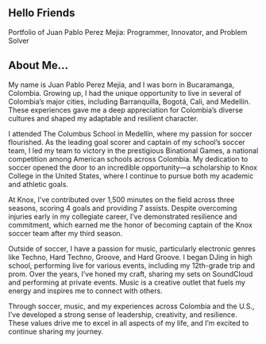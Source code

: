 ---
---
## Hello Friends

Portfolio of Juan Pablo Perez Mejia: Programmer, Innovator, and Problem Solver
## About Me...

My name is Juan Pablo Perez Mejia, and I was born in Bucaramanga, Colombia. Growing up, I had the unique opportunity to live in several of Colombia’s major cities, including Barranquilla, Bogotá, Cali, and Medellín. These experiences gave me a deep appreciation for Colombia’s diverse cultures and shaped my adaptable and resilient character.

I attended The Columbus School in Medellín, where my passion for soccer flourished. As the leading goal scorer and captain of my school’s soccer team, I led my team to victory in the prestigious Binational Games, a national competition among American schools across Colombia. My dedication to soccer opened the door to an incredible opportunity—a scholarship to Knox College in the United States, where I continue to pursue both my academic and athletic goals.

At Knox, I’ve contributed over 1,500 minutes on the field across three seasons, scoring 4 goals and providing 7 assists. Despite overcoming injuries early in my collegiate career, I’ve demonstrated resilience and commitment, which earned me the honor of becoming captain of the Knox soccer team after my third season.

Outside of soccer, I have a passion for music, particularly electronic genres like Techno, Hard Techno, Groove, and Hard Groove. I began DJing in high school, performing live for various events, including my 12th-grade trip and prom. Over the years, I’ve honed my craft, sharing my sets on SoundCloud and performing at private events. Music is a creative outlet that fuels my energy and inspires me to connect with others.

Through soccer, music, and my experiences across Colombia and the U.S., I’ve developed a strong sense of leadership, creativity, and resilience. These values drive me to excel in all aspects of my life, and I’m excited to continue sharing my journey.

